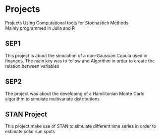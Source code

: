 # Projects

Projects Using Computational tools for  Stochastich Methods. <br>
Mainly programmed in Julia and R


## SEP1
This project is about the simulation of a non-Gaussian Copula used in finances.
The main key was to follow and Algorithm in order to create the relation between variables

## SEP2
The project was about the developing of a Hamilitonian Monte Carlo algorithm to simulate multivariate distributions

## STAN Project
This project make use of STAN to simulate different time series in order to estimate solar sun spots


